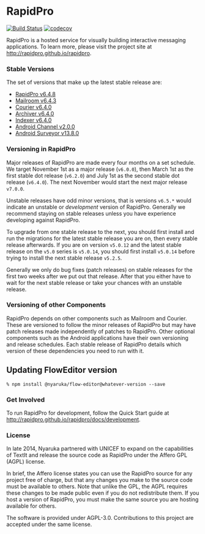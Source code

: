 # RapidPro 

[![Build Status](https://github.com/rapidpro/rapidpro/workflows/CI/badge.svg)](https://github.com/rapidpro/rapidpro/actions?query=workflow%3ACI) 
[![codecov](https://codecov.io/gh/rapidpro/rapidpro/branch/main/graph/badge.svg)](https://codecov.io/gh/rapidpro/rapidpro)

RapidPro is a hosted service for visually building interactive messaging applications.
To learn more, please visit the project site at http://rapidpro.github.io/rapidpro.

### Stable Versions

The set of versions that make up the latest stable release are:

 * [RapidPro v6.4.8](https://github.com/rapidpro/rapidpro/releases/tag/v6.4.8)
 * [Mailroom v6.4.3](https://github.com/nyaruka/mailroom/releases/tag/v6.4.3)
 * [Courier v6.4.0](https://github.com/nyaruka/courier/releases/tag/v6.4.0)
 * [Archiver v6.4.0](https://github.com/nyaruka/rp-archiver/releases/tag/v6.4.0)
 * [Indexer v6.4.0](https://github.com/nyaruka/rp-indexer/releases/tag/v6.4.0)
 * [Android Channel v2.0.0](https://github.com/rapidpro/android-channel/releases/tag/v2.0.0)
 * [Android Surveyor v13.8.0](https://github.com/rapidpro/surveyor/releases/tag/v13.8.0)

### Versioning in RapidPro

Major releases of RapidPro are made every four months on a set schedule. We target November 1st
as a major release (`v6.0.0`), then March 1st as the first stable dot release (`v6.2.0`) and July 1st
as the second stable dot release (`v6.4.0`). The next November would start the next major release `v7.0.0`.

Unstable releases have odd minor versions, that is versions `v6.5.*` would indicate an unstable or *development*
version of RapidPro. Generally we recommend staying on stable releases unless you
have experience developing against RapidPro.

To upgrade from one stable release to the next, you should first install and run the migrations
for the latest stable release you are on, then every stable release afterwards. If you are
on version `v5.0.12` and the latest stable release on the `v5.0` series is `v5.0.14`, you should
first install `v5.0.14` before trying to install the next stable release `v5.2.5`.

Generally we only do bug fixes (patch releases) on stable releases for the first two weeks after we put
out that release. After that you either have to wait for the next stable release or take your
chances with an unstable release.

### Versioning of other Components

RapidPro depends on other components such as Mailroom and Courier. These are versioned to follow the minor releases of 
RapidPro but may have patch releases made independently of patches to RapidPro. Other optional components such as the 
Android applications have their own versioning and release schedules. Each stable release of RapidPro details which 
version of these dependencies you need to run with it.

## Updating FlowEditor version

```
% npm install @nyaruka/flow-editor@whatever-version --save
```

### Get Involved

To run RapidPro for development, follow the Quick Start guide at http://rapidpro.github.io/rapidpro/docs/development.

### License

In late 2014, Nyaruka partnered with UNICEF to expand on the capabilities of TextIt and release the source code as 
RapidPro under the Affero GPL (AGPL) license.

In brief, the Affero license states you can use the RapidPro source for any project free of charge, but that any changes 
you make to the source code must be available to others. Note that unlike the GPL, the AGPL requires these changes to be 
made public even if you do not redistribute them. If you host a version of RapidPro, you must make the same source you 
are hosting available for others.

The software is provided under AGPL-3.0. Contributions to this project are accepted under the same license.
